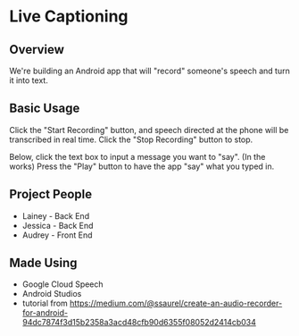 # Live Captioning
## Overview
We're building an Android app that will "record" someone's speech and turn it into text.

## Basic Usage
Click the "Start Recording" button, and speech directed at the phone will be transcribed in real time.
Click the "Stop Recording" button to stop.

Below, click the text box to input a message you want to "say".
(In the works) Press the "Play" button to have the app "say" what you typed in.

## Project People
* Lainey  - Back End
* Jessica - Back End
* Audrey  - Front End

## Made Using
* Google Cloud Speech
* Android Studios
* tutorial from https://medium.com/@ssaurel/create-an-audio-recorder-for-android-94dc7874f3d15b2358a3acd48cfb90d6355f08052d2414cb034
